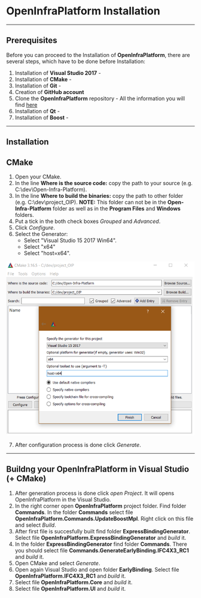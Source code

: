 # OpenInfraPlatform Installation 

***
## Prerequisites 

Before you can proceed to the Installation of **OpenInfraPlatform**, there are several steps, which have to be done before Installation: 

1. Installation of **Visual Studio 2017** - 
2. Installation of **CMake** -
3. Installation of **Git** - 
4. Creation of **GitHub account**
5. Clone the **OpenInfraPlatform** repository - All the information you will find [here](./GitProcess.md)
6. Installation of **Qt** -
7. Installation of **Boost** -

***
## Installation 

## CMake 

1. Open your CMake.
2. In the line **Where is the source code:** copy the path to your source (e.g. C:\dev\Open-Infra-Platform).
3. In the line **Where to build the binaries:**  copy the path to other folder (e.g. C:\dev\project_OIP). **NOTE:** This folder can not be in the **Open-Infra-Platform** folder as well as in the **Program Files** and **Windows** folders.
4. Put a tick in the both check boxes *Grouped* and *Advanced*.
5. Click *Configure*. 
6. Select the Generator:
	* Select "Visual Studio 15 2017 Win64".
	* Select "x64"
	* Select "host=x64".

![](./fig/CMake_Installation_settings.png)

7. After configuration process is done click *Generate*.

***
## Buildng your OpenInfraPlatform in Visual Studio (+ CMake)

1. After generation process is done click *open Project*. It will opens OpenInfraPlatform in the Visual Studio.
2. In the right corner open **OpenInfraPlatform** project folder. Find folder **Commands**. In the folder **Commands** select file **OpenInfraPlatform.Commands.UpdateBoostMpl**. Right click on this file and select *Build*.
3. After first file is succesfully built find folder **ExpressBindingGenerator**. Select file **OpenInfraPlatform.ExpressBindingGenerator** and *build* it.
4. In the folder **ExpressBindingGenerator** find folder **Commands**. There you should select file **Commands.GenerateEarlyBinding.IFC4X3_RC1** and *build* it.
5. Open CMake and select *Generate*.
6. Open again Visual Studio and open folder **EarlyBinding**. Select file **OpenInfraPlatform.IFC4X3_RC1** and *build* it.
7. Select file **OpenInfraPlatform.Core** and *build* it.
8. Select file **OpenInfraPlatform.UI** and *build* it.